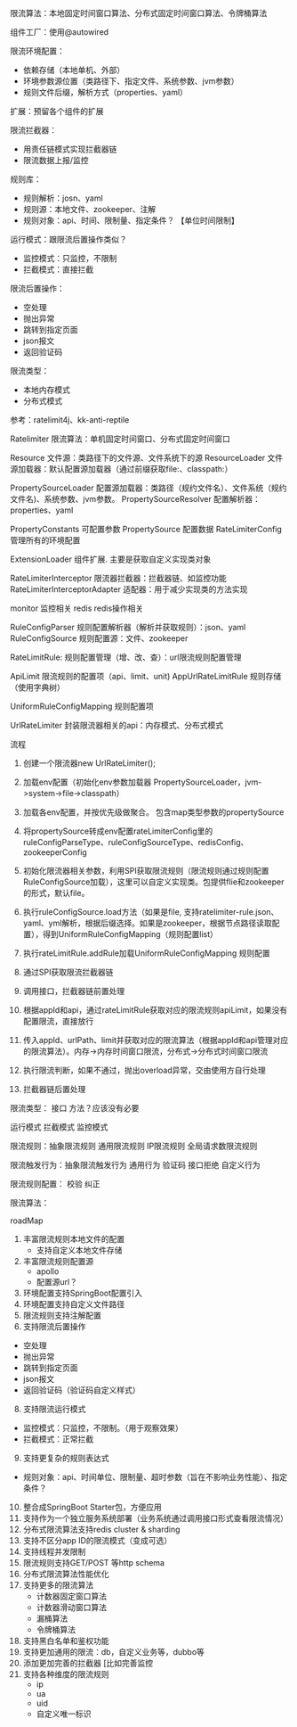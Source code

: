 限流算法：本地固定时间窗口算法、分布式固定时间窗口算法、令牌桶算法

组件工厂：使用@autowired

限流环境配置： 
  - 依赖存储（本地单机、外部）
  - 环境参数源位置（类路径下、指定文件、系统参数、jvm参数）
  - 规则文件后缀，解析方式（properties、yaml）

扩展：预留各个组件的扩展

限流拦截器：
  - 用责任链模式实现拦截器链
  - 限流数据上报/监控

规则库：
  - 规则解析：josn、yaml
  - 规则源：本地文件、zookeeper、注解
  - 规则对象：api、时间、限制量、指定条件？  【单位时间限制】

运行模式：跟限流后置操作类似？
  - 监控模式：只监控，不限制
  - 拦截模式：直接拦截

限流后置操作：
  - 空处理
  - 抛出异常
  - 跳转到指定页面
  - json报文
  - 返回验证码

限流类型：
  - 本地内存模式
  - 分布式模式

参考：ratelimit4j、kk-anti-reptile



Ratelimiter 限流算法：单机固定时间窗口、分布式固定时间窗口

Resource 文件源：类路径下的文件源、文件系统下的源
ResourceLoader  文件源加载器：默认配置源加载器（通过前缀获取file:、classpath:）

PropertySourceLoader 配置源加载器：类路径（规约文件名）、文件系统（规约文件名)、系统参数、jvm参数。
PropertySourceResolver 配置解析器：properties、yaml

PropertyConstants 可配置参数
PropertySource 配置数据
RateLimiterConfig 管理所有的环境配置

ExtensionLoader 组件扩展. 主要是获取自定义实现类对象

RateLimiterInterceptor 限流器拦截器：拦截器链、如监控功能
RateLimiterInterceptorAdapter 适配器：用于减少实现类的方法实现


monitor 监控相关
redis redis操作相关

RuleConfigParser 规则配置解析器（解析并获取规则）：json、yaml
RuleConfigSource 规则配置源：文件、zookeeper

RateLimitRule: 规则配置管理（增、改、查）：url限流规则配置管理

ApiLimit 限流规则的配置项（api、limit、unit)
AppUrlRateLimitRule 规则存储（使用字典树）

UniformRuleConfigMapping 规则配置项


UrlRateLimiter 封装限流器相关的api：内存模式、分布式模式



流程

1. 创建一个限流器new UrlRateLimiter();   
2. 加载env配置（初始化env参数加载器 PropertySourceLoader，jvm->system->file->classpath）
3. 加载各env配置，并按优先级做聚合。 包含map类型参数的propertySource
4. 将propertySource转成env配置rateLimiterConfig里的ruleConfigParseType、ruleConfigSourceType、redisConfig、zookeeperConfig
5. 初始化限流器相关参数，利用SPI获取限流规则（限流规则通过规则配置RuleConfigSource加载），这里可以自定义实现类。包提供flie和zookeeper的形式，默认file。
6. 执行ruleConfigSource.load方法（如果是file, 支持ratelimiter-rule.json、yaml、yml解析，根据后缀选择。如果是zookeeper，根据节点路径读取配置），得到UniformRuleConfigMapping（规则配置list）
7. 执行rateLimitRule.addRule加载UniformRuleConfigMapping 规则配置
8. 通过SPI获取限流拦截器链

9. 调用接口，拦截器链前置处理
10. 根据appId和api，通过rateLimitRule获取对应的限流规则apiLimit，如果没有配置限流，直接放行
11. 传入appId、urlPath、limit并获取对应的限流算法（根据appId和api管理对应的限流算法）。内存->内存时间窗口限流，分布式->分布式时间窗口限流
12. 执行限流判断，如果不通过，抛出overload异常，交由使用方自行处理
13. 拦截器链后置处理


限流类型：
  接口
  方法？应该没有必要

运行模式
  拦截模式
  监控模式

限流规则：抽象限流规则
  通用限流规则
    IP限流规则
    全局请求数限流规则

限流触发行为：抽象限流触发行为
  通用行为
    验证码
    接口拒绝
  自定义行为

限流规则配置：
  校验
  纠正


限流算法：








roadMap

1. 丰富限流规则本地文件的配置
    - 支持自定义本地文件存储
2. 丰富限流规则配置源
    - apollo
    - 配置源url？
3. 环境配置支持SpringBoot配置引入
4. 环境配置支持自定义文件路径
5. 限流规则支持注解配置
7. 支持限流后置操作
  - 空处理
  - 抛出异常
  - 跳转到指定页面
  - json报文
  - 返回验证码（验证码自定义样式）
8. 支持限流运行模式
  - 监控模式：只监控，不限制。（用于观察效果）
  - 拦截模式：正常拦截
9. 支持更复杂的规则表达式
  - 规则对象：api、时间单位、限制量、超时参数（旨在不影响业务性能）、指定条件？
10. 整合成SpringBoot Starter包，方便应用
11. 支持作为一个独立服务系统部署（业务系统通过调用接口形式查看限流情况）
12. 分布式限流算法支持redis cluster & sharding
15. 支持不区分app ID的限流模式（变成可选）
16. 支持线程并发限制
17. 限流规则支持GET/POST 等http schema
18. 分布式限流算法性能优化
19. 支持更多的限流算法
    - 计数器固定窗口算法
    - 计数器滑动窗口算法
    - 漏桶算法
    - 令牌桶算法
20. 支持黑白名单和鉴权功能
20. 支持更加通用的限流：db，自定义业务等，dubbo等
21. 添加更加完善的拦截器 [比如完善监控
22. 支持各种维度的限流规则
    - ip
    - ua
    - uid
    - 自定义唯一标识















































